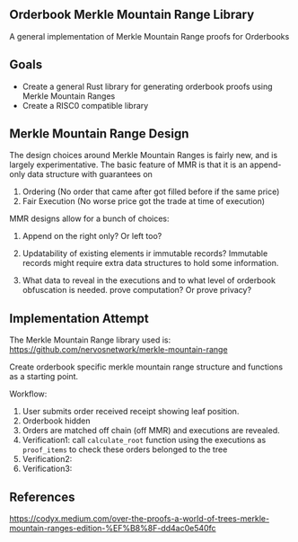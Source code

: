 ## Orderbook Merkle Mountain Range Library

A general implementation of Merkle Mountain Range proofs for Orderbooks 


## Goals 

- Create a general Rust library for generating orderbook proofs using Merkle Mountain Ranges
- Create a RISC0 compatible library 


## Merkle Mountain Range Design 

The design choices around Merkle Mountain Ranges is fairly new, and is largely experimentative. The basic feature of MMR is that it is an append-only data structure with guarantees on
1. Ordering (No order that came after got filled before if the same price)
2. Fair Execution (No worse price got the trade at time of execution)

MMR designs allow for a bunch of choices: 
1. Append on the right only? Or left too? 

2. Updatability of existing elements ir immutable records? 
Immutable records might require extra data structures to hold some information. 

3. What data to reveal in the executions and to what level of orderbook obfuscation is needed. 
prove computation? Or prove privacy?  


## Implementation Attempt

The Merkle Mountain Range library used is: https://github.com/nervosnetwork/merkle-mountain-range

Create orderbook specific merkle mountain range structure and functions as a starting point. 

Workflow: 
1. User submits order received receipt showing leaf position. 
2. Orderbook hidden
3. Orders are matched off chain (off MMR) and executions are revealed.
4. Verification1: call `calculate_root` function using the executions as `proof_items` to check these orders belonged to the tree 
5. Verification2:  
6. Verification3: 




## References 
https://codyx.medium.com/over-the-proofs-a-world-of-trees-merkle-mountain-ranges-edition-%EF%B8%8F-dd4ac0e540fc

